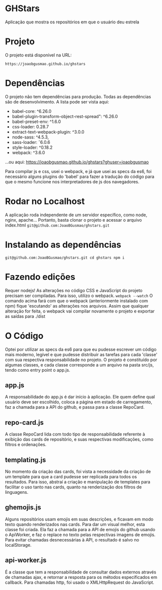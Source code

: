 # GHStars
Aplicação que mostra os repositórios em que o usuário deu estrela

# Projeto
O projeto está disponível na URL:

``https://joaobgusmao.github.io/ghstars``

# Dependências
O projeto não tem dependências para produção. Todas as dependências são de desenvolvimento. A lista pode ser vista aqui:

* babel-core: ^6.26.0
* babel-plugin-transform-object-rest-spread": ^6.26.0
* babel-preset-env: ^1.6.0
* css-loader: 0.28.7
* extract-text-webpack-plugin: ^3.0.0
* node-sass: ^4.5.3,
* sass-loader: ˆ6.0.6
* style-loader: ^0.18.2
* webpack: ^3.6.0

...ou aqui: https://joaobgusmao.github.io/ghstars?ghuser=joaobgusmao

Para compilar js e css, usei o webpack, e já que usei as specs da es6, foi necessário alguns plugins do 'babel' para fazer a tradução do código para que o mesmo funcione nos interpretadores de js dos navegadores.

# Rodar no Localhost
A aplicação roda independente de um servidor específico, como node, nginx, apache... Portanto, basta clonar o projeto e acessar o arquivo index.html
``git@github.com:JoaoBGusmao/ghstars.git``

# Instalando as dependências
``git@github.com:JoaoBGusmao/ghstars.git
cd ghstars
npm i
``

# Fazendo edições
Requer nodejs! As alterações no código CSS e JavaScript do projeto precisam ser compiladas. Para isso, utilizo o webpack.
``webpack --watch``
O comando acima fará com que o webpack (anteriormente instalado com npm) fique 'escutando' as alterações nos arquivos. Assim que qualquer alteração for feita, o webpack vai compilar novamente o projeto e exportar as saídas para ./dist

# O Código
Optei por utilizar as specs da es6 para que eu pudesse escrever um código mais moderno, legível e que pudesse distribuir as tarefas para cada 'classe' com sua respectiva responsabilidade no projeto.
O projeto é constituído por algumas classes, e cada classe corresponde a um arquivo na pasta src/js, tendo como entry point o app.js.

## app.js
A responsabilidade do app.js é dar início à aplicação. Ele quem define qual usuário deve ser escolhido, coloca a página em estado de carregamento, faz a chamada para a API do github, e passa para a classe RepoCard.

## repo-card.js
A classe RepoCard lida com todo tipo de responsabilidade referente à exibição das cards de repositório, e suas respectivas modificações, como filtros e ordenações.

## templating.js
No momento da criação das cards, foi vista a necessidade da criação de um template para que a card pudesse ser replicada para todos os resultados. Para isso, abstraí a criação e manipulação de templates para facilitar o uso tanto nas cards, quanto na renderização dos filtros de linguagens.

## ghemojis.js
Alguns repositórios usam emojis em suas descrições, e ficavam em modo texto quando renderizados nas cards. Para dar um visual melhor, esta classe foi criada. Ela faz a chamada para a API de emojis do github usando o ApiWorker, e faz o replace no texto pelas respectivas imagens de emojis. Para evitar chamadas desnecessárias à API, o resultado é salvo no localStorage.

## api-worker.js
É a classe que tem a responsabilidade de consultar dados externos através de chamadas ajax, e retornar a resposta para os métodos especificados em callback. Para chamadas http, foi usado o XMLHttpRequest do JavaScript.